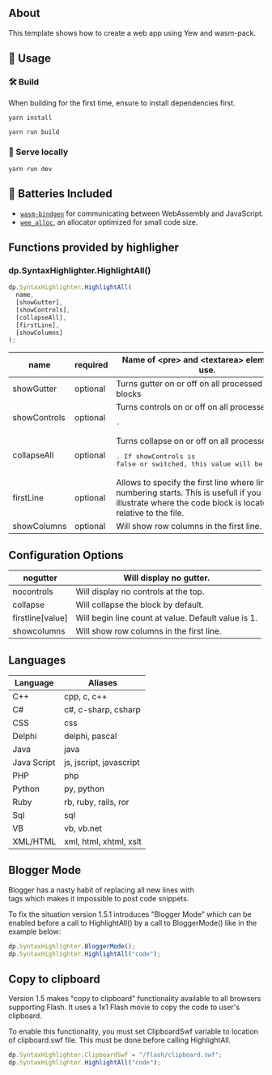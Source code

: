 ## About

This template shows how to create a web app using Yew and wasm-pack.

## 🚴 Usage

### 🛠️ Build

When building for the first time, ensure to install dependencies first.

```
yarn install
```

```
yarn run build
```

### 🔬 Serve locally

```
yarn run dev
```

## 🔋 Batteries Included

- [`wasm-bindgen`](https://github.com/rustwasm/wasm-bindgen) for communicating
  between WebAssembly and JavaScript.
- [`wee_alloc`](https://github.com/rustwasm/wee_alloc), an allocator optimized
  for small code size.

## Functions provided by highligher

### dp.SyntaxHighlighter.HighlightAll()

```js
dp.SyntaxHighlighter.HighlightAll(
  name,
  [showGutter],
  [showControls],
  [collapseAll],
  [firstLine],
  [showColumns]
);
```

| name         | required | Name of <pre\> and <textarea\> elements to use.                                                                                                               |
| ------------ | -------- | ------------------------------------------------------------------------------------------------------------------------------------------------------------- |
| showGutter   | optional | Turns gutter on or off on all processed code blocks                                                                                                           |
| showControls | optional | Turns controls on or off on all processed <pre>.                                                                                                              |
| collapseAll  | optional | Turns collapse on or off on all processed <pre>. If showControls is false or switched, this value will be ignored.                                            |
| firstLine    | optional | Allows to specify the first line where line numbering starts. This is usefull if you want to illustrate where the code block is located relative to the file. |
| showColumns  | optional | Will show row columns in the first line.                                                                                                                      |

## Configuration Options

| nogutter         | Will display no gutter.                             |
| ---------------- | --------------------------------------------------- |
| nocontrols       | Will display no controls at the top.                |
| collapse         | Will collapse the block by default.                 |
| firstline[value] | Will begin line count at value. Default value is 1. |
| showcolumns      | Will show row columns in the first line.            |

## Languages

| Language    | Aliases                 |
| ----------- | ----------------------- |
| C++         | cpp, c, c++             |
| C#          | c#, c-sharp, csharp     |
| CSS         | css                     |
| Delphi      | delphi, pascal          |
| Java        | java                    |
| Java Script | js, jscript, javascript |
| PHP         | php                     |
| Python      | py, python              |
| Ruby        | rb, ruby, rails, ror    |
| Sql         | sql                     |
| VB          | vb, vb.net              |
| XML/HTML    | xml, html, xhtml, xslt  |

## Blogger Mode

Blogger has a nasty habit of replacing all new lines with <br/> tags which makes it impossible to post code snippets.

To fix the situation version 1.5.1 introduces "Blogger Mode" which can be enabled before a call to HighlightAll() by a call to BloggerMode() like in the example below:

```js
dp.SyntaxHighlighter.BloggerMode();
dp.SyntaxHighlighter.HighlightAll("code");
```

## Copy to clipboard

Version 1.5 makes "copy to clipboard" functionality available to all browsers supporting Flash. It uses a 1x1 Flash movie to copy the code to user's clipboard.

To enable this functionality, you must set ClipboardSwf variable to location of clipboard.swf file. This must be done before calling HighlightAll.

```js
dp.SyntaxHighlighter.ClipboardSwf = "/flash/clipboard.swf";
dp.SyntaxHighlighter.HighlightAll("code");
```
